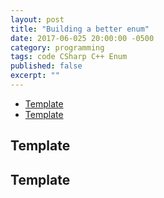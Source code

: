 ```yaml
---
layout: post
title: "Building a better enum"
date: 2017-06-025 20:00:00 -0500
category: programming
tags: code CSharp C++ Enum
published: false
excerpt: ""
---
```


* [Template](#template)
* [Template](#template)

<a href="template"></a>

Template
--------


<a href="template"></a>

Template
--------

